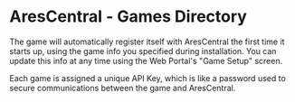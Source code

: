 # AresCentral - Games Directory

The game will automatically register itself with AresCentral the first time it starts up, using the game info you specified during installation.  You can update this info at any time using the Web Portal's "Game Setup" screen.

Each game is assigned a unique API Key, which is like a password used to secure communications between the game and AresCentral.